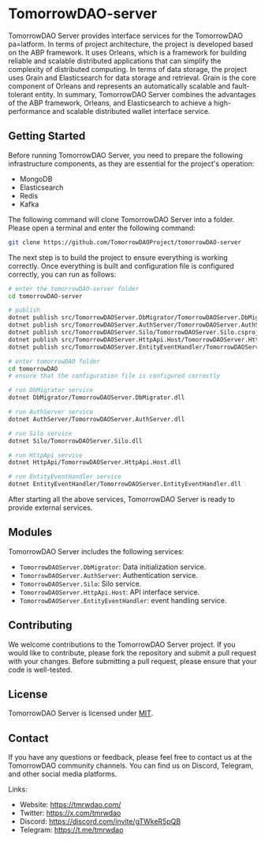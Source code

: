 # TomorrowDAO-server

TomorrowDAO Server provides interface services for the TomorrowDAO pa=latform. In terms of project architecture, the project is developed based on the ABP framework. It uses Orleans, which is a framework for building reliable and scalable distributed applications that can simplify the complexity of distributed computing. In terms of data storage, the project uses Grain and Elasticsearch for data storage and retrieval. Grain is the core component of Orleans and represents an automatically scalable and fault-tolerant entity. In summary, TomorrowDAO Server combines the advantages of the ABP framework, Orleans, and Elasticsearch to achieve a high-performance and scalable distributed wallet interface service.
## Getting Started

Before running TomorrowDAO Server, you need to prepare the following infrastructure components, as they are essential for the project's operation:
* MongoDB
* Elasticsearch
* Redis
* Kafka

The following command will clone TomorrowDAO Server into a folder. Please open a terminal and enter the following command:
```Bash
git clone https://github.com/TomorrowDAOProject/tomorrowDAO-server
```

The next step is to build the project to ensure everything is working correctly. Once everything is built and configuration file is configured correctly, you can run as follows:

```Bash
# enter the tomorrowDAO-server folder
cd tomorrowDAO-server

# publish
dotnet publish src/TomorrowDAOServer.DbMigrator/TomorrowDAOServer.DbMigrator.csproj -o tomorrowDAO/DbMigrator
dotnet publish src/TomorrowDAOServer.AuthServer/TomorrowDAOServer.AuthServer.csproj -o tomorrowDAO/AuthServer
dotnet publish src/TomorrowDAOServer.Silo/TomorrowDAOServer.Silo.csproj -o tomorrowDAO/Silo
dotnet publish src/TomorrowDAOServer.HttpApi.Host/TomorrowDAOServer.HttpApi.Host.csproj -o tomorrowDAO/HttpApi
dotnet publish src/TomorrowDAOServer.EntityEventHandler/TomorrowDAOServer.EntityEventHandler.csproj -o tomorrowDAO/EntityEventHandler

# enter tomorrowDAO folder
cd tomorrowDAO
# ensure that the configuration file is configured correctly

# run DbMigrator service
dotnet DbMigrator/TomorrowDAOServer.DbMigrator.dll

# run AuthServer service
dotnet AuthServer/TomorrowDAOServer.AuthServer.dll

# run Silo service
dotnet Silo/TomorrowDAOServer.Silo.dll

# run HttpApi service
dotnet HttpApi/TomorrowDAOServer.HttpApi.Host.dll

# run EntityEventHandler service
dotnet EntityEventHandler/TomorrowDAOServer.EntityEventHandler.dll
```

After starting all the above services, TomorrowDAO Server is ready to provide external services.

## Modules

TomorrowDAO Server includes the following services:

- `TomorrowDAOServer.DbMigrator`: Data initialization service.
- `TomorrowDAOServer.AuthServer`: Authentication service.
- `TomorrowDAOServer.Silo`: Silo service.
- `TomorrowDAOServer.HttpApi.Host`: API interface service.
- `TomorrowDAOServer.EntityEventHandler`: event handling service.

## Contributing

We welcome contributions to the TomorrowDAO Server project. If you would like to contribute, please fork the repository and submit a pull request with your changes. Before submitting a pull request, please ensure that your code is well-tested.


## License

TomorrowDAO Server is licensed under [MIT](https://github.com/Portkey-Wallet/portkey-DID-server/blob/master/LICENSE).

## Contact

If you have any questions or feedback, please feel free to contact us at the TomorrowDAO community channels. You can find us on Discord, Telegram, and other social media platforms.

Links:

- Website: https://tmrwdao.com/
- Twitter: https://x.com/tmrwdao
- Discord: https://discord.com/invite/gTWkeR5pQB
- Telegram: https://t.me/tmrwdao
